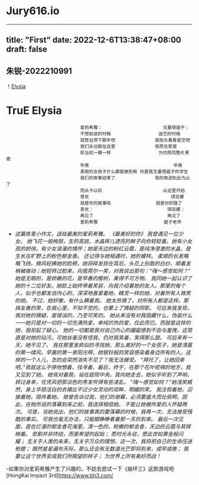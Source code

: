 # Jury616.io
---
title: "First"
date: 2022-12-6T13:38:47+08:00
draft: false
---
**朱锐-2022210991**
---
！[Elysia](https://github.com/Jury616/Jury616.github.io/blob/main/a.png)
# TruE Elysia
                                爱莉希雅：                       无量塔姬子：
                                不想前进的时候                  迷茫的时候
                                就暂且停下脚步吧               就抬头看看星空吧
                                我们永远都在这里               我愿在那里
                                和当初一模一样                  为你照亮整片黑夜
                                毕竟                                毕竟
                                美丽的女孩子什么都能做到嘛 你是我无量塔姬子的学生
                                我们的故事结束了               我的旅途到此为止了
                                而从今以后                       从这里开始
                                芽衣                               琪亚娜
                                就是你的故事啦                 就是你的路了
                                芽衣：                            琪亚娜：
                                再见了                            再见了
                                爱莉希雅                         姬子老师                     

+ *这篇练笔小作文，送给最美的爱莉希雅。
                                                                《最美好的你》
    我曾遇见一位少女。
    她飞花一般绚丽，生的高挑，水晶样儿透亮的眸子向你轻眨着。她有小女孩的娇俏，有少女浪漫的情怀；她是天边的粉红云霞，是纯净澄澈的水晶，是生长在旷野上的粉色郁金香。
还记得与她相遇时，她的模样。
柔顺的长发略略飞扬，微风轻拂她的脸颊，她将碎发掠在耳后，头花上别致的白纱，顺着发梢被拨动；她轻转过脸来，向我莞尔一笑，对我说出那句：“嗨～感觉如何？”
    她是无暇的，是娇嫩的花，是早春的樱树，美得不可方物。
    我同她一起认识了她的十二位好友。她脸上始终带着笑容，向我介绍着她的友人。那里的每个人，似乎也都发自内心的，深深地喜爱着她，精灵一样的她，对着所有人微笑的她。
    不过，她好像，有什么瞒着我。
    她太热情了，对所有人都是这样。那抹友善的笑，在我心里，不知不觉的，也蒙上了猜疑的阴影。
    可后来我发现，我对她的猜疑，是错误的，乃至可笑的。
    她从来没有对我隐藏什么，伪装什么一一她只是对一切的一切充满热爱，单纯炽热的爱，仅此而已。而就是这样的她，我却起了疑心。
    她的一切都是我对自己内心的龌龊感到不齿与羞愧，这简直是对她的玷污。可她丝毫没有怪我，仍对我笑着，笑得那么甜。
    可后来有一天，她不见了。
    我在那里发疯似的寻找她。那么美好的一个女孩子，她是清晨的第一缕风，早晨的第一束阳光啊，她银铃般的笑容感染着身边所有的人。这样的一个人儿，怎的会突然消失不见了？我无法接受。
“拜托了，让她回来吧。”我就这么不停地想着，找寻着，最后，终于，在那个花叶呢喃的地方，我又见到了她。
    她背对着我，站在庭院中央。我向她走去，她似乎听到了声响，转过身来，任凭风把那淡色的秀发吹得有些凌乱。
    “嗨～感觉如何？”她浅笑嫣然，身上华丽洁白的衣裙比不过少女灵动的双眸，明媚的笑。
    我注视着她，迎接着她，陪伴着她。
    她曾告诉过我，他们的谢幕，必须要盛大而壮丽啊。因此，在她所说的落幕到来之前，我选择相信她。
    不能让她被所爱的人怀疑两次。
    可是，当她说出，他们的故事真的要落幕的时候，我再一次，无法接受残酷的事实。
    可我也毫无办法，只能眼睁睁看着那一天的到来。
    最后一次见面，是在烂漫的郁金香花海里。清一色的，粉嫩的郁金香，天边的云霞与其辉映着。
    悲剧并非终结，而是希望的起始；
    愿时光永驻，愿此世如黄金般闪耀；
    无关乎人类的未来，无关乎万众的理想，这一次，我将把自己的生命压进枪膛；
    既然星星遍布天际，那么还会有无数道光芒即将到来，或早或晚；
    我要让这个世界变成我们所期望的样子；
    为世界上所有美好而战！*  

-如果你对爱莉希雅产生了兴趣的，不妨去尝试一下《崩坏三》这款游戏吧[HongKai Impact 3rd]<https://www.bh3.com/>
